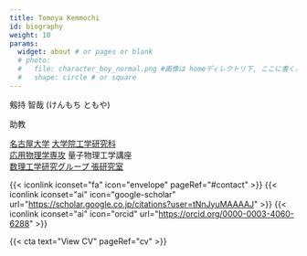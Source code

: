 ```yaml
---
title: Tomoya Kemmochi
id: biography
weight: 10
params: 
  widget: about # or pages or blank
  # photo: 
  #   file: character_boy_normal.png #画像は homeディレクトリ下, ここに書くパスはhome以下の相対パス
  #   shape: circle # or square
---
```


剱持 智哉 (けんもち ともや)

助教

[名古屋大学](http://www.nagoya-u.ac.jp/) [大学院工学研究科](http://www.engg.nagoya-u.ac.jp/)  
[応用物理学専攻](http://www.ap.pse.nagoya-u.ac.jp/) 量子物理工学講座  
[数理工学研究グループ 張研究室](http://na.nuap.nagoya-u.ac.jp/)


{{< iconlink iconset="fa" icon="envelope" pageRef="#contact" >}}
{{< iconlink iconset="ai" icon="google-scholar" url="https://scholar.google.co.jp/citations?user=tNnJyuMAAAAJ" >}}
{{< iconlink iconset="ai" icon="orcid" url="https://orcid.org/0000-0003-4060-6288" >}}


{{< cta text="View CV" pageRef="cv" >}}